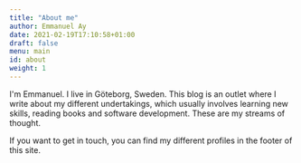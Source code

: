 ```yaml
---
title: "About me"
author: Emmanuel Ay
date: 2021-02-19T17:10:58+01:00
draft: false
menu: main
id: about
weight: 1
---
```


I'm Emmanuel. I live in Göteborg, Sweden.
This blog is an outlet where I write about my different undertakings, which usually involves learning new skills, reading books and software development. These are my streams of thought.

<!--more-->

If you want to get in touch, you can find my different profiles in the footer of this site.